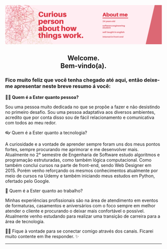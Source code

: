 <img src="BannerGitHub.png">
<h2  align="center"> Welcome.  <br>  Bem-vindo(a). <br> 
</h2>
<h3><strong>Fico muito feliz que você tenha chegado até aqui, então deixe-me apresentar neste breve resumo á você:</strong></h3> 
<p><strong>🙋🏻 Quem é a Ester quanto pessoa?</strong></p>
<p>Sou uma pessoa muito dedicada no que se propõe a fazer e não desistindo no primeiro desafio. Sou uma pessoa adaptativa aos diversos ambientes, acredito que por conta disso sou de fácil relacionamento e comunicativa com todos ao meu redor.</p>

 

👓 Quem é a Ester quanto a tecnologia? 

A curiosidade e a vontade de aprender sempre foram uns dos meus pontos fortes, sempre procurando me aprimorar e me desenvolver mais. Atualmente no 2° semestre de Engenharia de Software estudo algoritmos e programação estruturadas, como também lógica computacional. Como também conclui cursos na parte de front-end, sendo Web Designer em 2015. Porém venho reforçando os mesmos conhecimentos atualmente por meio de cursos na Udemy e também iniciando meus estudos em Python, ofertado pelo Google. 

💼 Quem é a Ester quanto ao trabalho? 

Minhas experiências profissionais são na área de atendimento em eventos de formaturas, casamentos e aniversários com o foco sempre em melhor atender o cliente e procurando o deixar mais confortável o possível. Atualmente venho estudando para realizar uma transição de carreira para a área de tecnologia.

👋🏼 Fique à vontade para se conectar comigo através dos canais. Ficarei muito contente em lhe responder. ✨️ 
<br>
<hr>
